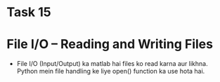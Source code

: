 # **Task 15**
#  File I/O – Reading and Writing Files
- File I/O (Input/Output) ka matlab hai files ko read karna aur likhna. Python mein file handling ke liye open() function ka use hota hai.